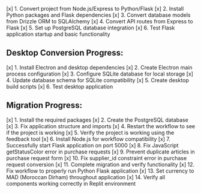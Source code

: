 [x] 1. Convert project from Node.js/Express to Python/Flask
[x] 2. Install Python packages and Flask dependencies
[x] 3. Convert database models from Drizzle ORM to SQLAlchemy
[x] 4. Convert API routes from Express to Flask
[x] 5. Set up PostgreSQL database integration
[x] 6. Test Flask application startup and basic functionality

## Desktop Conversion Progress:
[x] 1. Install Electron and desktop dependencies
[x] 2. Create Electron main process configuration
[x] 3. Configure SQLite database for local storage
[x] 4. Update database schema for SQLite compatibility
[x] 5. Create desktop build scripts
[x] 6. Test desktop application

## Migration Progress:
[x] 1. Install the required packages
[x] 2. Create the PostgreSQL database  
[x] 3. Fix application structure and imports
[x] 4. Restart the workflow to see if the project is working
[x] 5. Verify the project is working using the feedback tool
[x] 6. Install Node.js for workflow compatibility
[x] 7. Successfully start Flask application on port 5000
[x] 8. Fix JavaScript getStatusColor error in purchase requests
[x] 9. Prevent duplicate articles in purchase request form
[x] 10. Fix supplier_id constraint error in purchase request conversion
[x] 11. Complete migration and verify functionality
[x] 12. Fix workflow to properly run Python Flask application
[x] 13. Set currency to MAD (Moroccan Dirham) throughout application
[x] 14. Verify all components working correctly in Replit environment